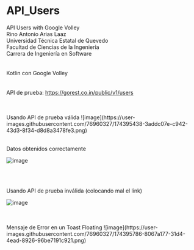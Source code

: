 # API_Users
API Users with Google Volley<br />
Rino Antonio Arias Laaz<br />
Universidad Técnica Estatal de Quevedo<br />
Facultad de Ciencias de la Ingeniería<br />
Carrera de Ingeniería en Software<br />
<br />
<br />
Kotlin con Google Volley<br />
<br />
<br />
API de prueba: https://gorest.co.in/public/v1/users

<br />
<br />
Usando API de prueba válida
![image](https://user-images.githubusercontent.com/76960327/174395438-3addc07e-c942-43d3-8f34-d8d8a3478fe3.png)

<br />
<br />

Datos obtenidos correctamente

![image](https://user-images.githubusercontent.com/76960327/174395556-2fbd7571-8c46-4c62-bc9c-4f6aa55fad8f.png)

<br />
<br />

Usando API de prueba inválida (colocando mal el link)

![image](https://user-images.githubusercontent.com/76960327/174395768-673b77f7-8040-445e-838f-30c8d3169cbd.png)

<br />
<br />
Mensaje de Error en un Toast Floating
![image](https://user-images.githubusercontent.com/76960327/174395786-8067a177-31d4-4ead-8926-96be7191c921.png)
